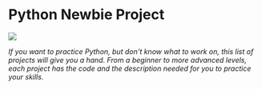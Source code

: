 <!--ddddddddddddddddddddddddddddddddddddddddddddddddddddddddddddddddddddddddddddddddddddddddddddddddddddddddddddddddddddddddddddddddddddddddddddddddddddddddddddddddddddddddddddddddddddddddddddddddddddddddddddddddddddddddd-->
# Python Newbie Project

![](https://media.giphy.com/media/coxQHKASG60HrHtvkt/giphy.gif)

*If you want to practice Python, but don't know what to work on, this list of projects will give you a hand. From a beginner to more advanced levels, each project has the code and the description needed for you to practice your skills.*

<!--
## 📚 Beginner

- [Number Guessing](https://github.com/s-shemmee/Number-Guessing-Python)
- [Desktop Notifier App](https://github.com/s-shemmee/Desktop_Notifier_Python)
- [Story Generator](https://github.com/s-shemmee/Python-Project-Ideas/tree/main/Easy-Python-Projects/Story_Generator_in_python)
- [Do You Want To Hear A Joke](https://github.com/s-shemmee/Python-Project-Ideas/tree/main/Easy-Python-Projects/Do_You_Want_To_Hear_A_Joke)
- [FizzBuzz Challenge](https://github.com/s-shemmee/FizzBuzz-Challenge-Python)
- [Happy Hour](https://github.com/s-shemmee/Happy-Hour-Challenge-Python)
- [Make Sentence](https://github.com/s-shemmee/Python-Project-Ideas/tree/main/Easy-Python-Projects/Make_A_Sentence)
- [Your Age In Dog Age](https://github.com/s-shemmee/Python-Project-Ideas/tree/main/Easy-Python-Projects/Your_Age_In_Dog_Age)

## 👨‍💻 Intermediate

- [Calories Calculator](https://github.com/s-shemmee/Calories-Calculator-Python)
-
-

## 🏆 Advanced

- [Coding Quiz Discord Bot](https://github.com/s-shemmee/Coding-Quiz-Discord-Bot)
- [Mint Your Own NFT](https://github.com/s-shemmee/Mint-Your-Own-NFT)
-

-->
